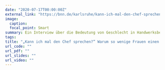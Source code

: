 ```yaml
---
date: "2020-07-17T00:00:00Z"
external_link: "https://bnn.de/karlsruhe/kann-ich-mal-den-chef-sprechen-warum-so-wenige-frauen-einen-handwerksbetrieb-leiten"
image:
  caption: 
  focal_point: Smart
summary: Ein Interview über die Bedeutung von Geschlecht in Handwerksbetrieben.
tags:
title: "„Kann ich mal den Chef sprechen?” Warum so wenige Frauen einen Handwerksbetrieb leiten"
url_code: ""
url_pdf: ""
url_slides: ""
url_video: ""
---
```


